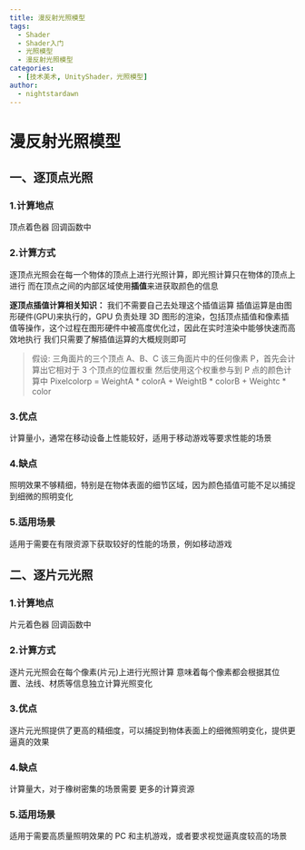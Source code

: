 ```yaml
---
title: 漫反射光照模型
tags:
  - Shader
  - Shader入门
  - 光照模型
  - 漫反射光照模型
categories:
  - [技术美术, UnityShader，光照模型]
author:
  - nightstardawn
---
```


# 漫反射光照模型

## 一、逐顶点光照

### 1.计算地点

顶点着色器 回调函数中

### 2.计算方式

逐顶点光照会在每一个物体的顶点上进行光照计算，即光照计算只在物体的顶点上进行
而在顶点之间的内部区域使用**插值**来进获取颜色的信息

**逐顶点插值计算相关知识：**
我们不需要自己去处理这个插值运算
插值运算是由图形硬件(GPU)来执行的，GPU 负责处理 3D 图形的渲染，包括顶点插值和像素插值等操作，这个过程在图形硬件中被高度优化过，因此在实时渲染中能够快速而高效地执行
我们只需要了解插值运算的大概规则即可

> 假设:
> 三角面片的三个顶点 A、B、C
> 该三角面片中的任何像素 P，首先会计算出它相对于 3 个顶点的位置权重
> 然后使用这个权重参与到 P 点的颜色计算中
> Pixelcolorp = WeightA \* colorA + WeightB \* colorB + Weightc \* color

### 3.优点

计算量小，通常在移动设备上性能较好，适用于移动游戏等要求性能的场景

### 4.缺点

照明效果不够精细，特别是在物体表面的细节区域，因为颜色插值可能不足以捕捉到细微的照明变化

### 5.适用场景

适用于需要在有限资源下获取较好的性能的场景，例如移动游戏

## 二、逐片元光照

### 1.计算地点

片元着色器 回调函数中

### 2.计算方式

逐片元光照会在每个像素(片元)上进行光照计算
意味着每个像素都会根据其位置、法线、材质等信息独立计算光照变化

### 3.优点

逐片元光照提供了更高的精细度，可以捕捉到物体表面上的细微照明变化，提供更逼真的效果

### 4.缺点

计算量大，对于橡树密集的场景需要 更多的计算资源

### 5.适用场景

适用于需要高质量照明效果的 PC 和主机游戏，或者要求视觉逼真度较高的场景
